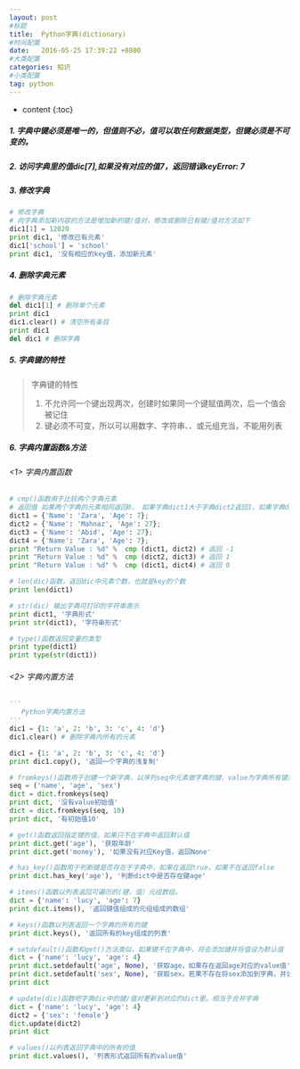 ```yaml
---
layout: post
#标题
title:  Python字典(dictionary)
#时间配置
date:   2016-05-25 17:39:22 +0800
#大类配置
categories: 知识
#小类配置
tag: python
---
```


* content
{:toc}


##### 1. 字典中键必须是唯一的，但值则不必，值可以取任何数据类型，但键必须是不可变的。

##### 2. 访问字典里的值dic[7],如果没有对应的值7，返回错误keyError: 7

##### 3. 修改字典

```py
# 修改字典
# 向字典添加新内容的方法是增加新的键/值对，修改或删除已有键/值对方法如下
dic1[1] = 12020
print dic1, '修改已有元素'
dic1['school'] = 'school'
print dic1, '没有相应的key值，添加新元素'
```

##### 4. 删除字典元素

```py
# 删除字典元素
del dic1[1] # 删除单个元素
print dic1
dic1.clear() # 清空所有条目
print dic1
del dic1 # 删除字典
```

##### 5. 字典键的特性


> 字典键的特性
> 1. 不允许同一个键出现两次，创建时如果同一个键赋值两次，后一个值会被记住
> 2. 键必须不可变，所以可以用数字、字符串、、或元组充当，不能用列表

##### 6. 字典内置函数&方法

###### <1> 字典内置函数

```py
# cmp()函数用于比较两个字典元素
# 返回值 如果两个字典的元素相同返回0， 如果字典dict1大于字典dict2返回1，如果字典dict1小于字典dict2返回-1
dict1 = {'Name': 'Zara', 'Age': 7};
dict2 = {'Name': 'Mahnaz', 'Age': 27};
dict3 = {'Name': 'Abid', 'Age': 27};
dict4 = {'Name': 'Zara', 'Age': 7};
print "Return Value : %d" %  cmp (dict1, dict2) # 返回 -1
print "Return Value : %d" %  cmp (dict2, dict3) # 返回 1
print "Return Value : %d" %  cmp (dict1, dict4) # 返回 0

# len(dic)函数，返回dic中元素个数，也就是key的个数
print len(dict1)

# str(dic) 输出字典可打印的字符串表示
print dict1, '字典形式'
print str(dict1), '字符串形式'

# type()函数返回变量的类型
print type(dict1)
print type(str(dict1))
```

###### <2> 字典内置方法

```py
'''
   Python字典内置方法
'''
dic1 = {1: 'a', 2: 'b', 3: 'c', 4: 'd'}
dic1.clear() # 删除字典内所有的元素

dic1 = {1: 'a', 2: 'b', 3: 'c', 4: 'd'}
print dic1.copy(), '返回一个字典的浅复制'

# fromkeys()函数用于创建一个新字典，以序列seq中元素做字典的键，value为字典所有键对应的初始值
seq = ('name', 'age', 'sex')
dict = dict.fromkeys(seq)
print dict, '没有value初始值'
dict = dict.fromkeys(seq, 10)
print dict, '有初始值10'

# get()函数返回指定键的值，如果只不在字典中返回默认值
print dict.get('age'), '获取年龄'
print dict.get('money'), '如果没有对应Key值，返回None'

# has_key()函数用于判断键是否存在于字典中，如果在返回true，如果不在返回false
print dict.has_key('age'), '判断dict中是否存在键age'

# items()函数以列表返回可遍历的(键，值）元组数组。
dict = {'name': 'lucy', 'age': 7}
print dict.items(), '返回键值组成的元组组成的数组'

# keys()函数以列表返回一个字典的所有的键
print dict.keys(), '返回所有的key组成的列表'

# setdefault()函数和get()方法类似，如果键不在字典中，将会添加键并将值设为默认值
dict = {'name': 'lucy', 'age': 4}
print dict.setdefault('age', None), '获取age，如果存在返回age对应的value值'
print dict.setdefault('sex', None), '获取sex，若果不存在将sex添加到字典，并设初始值为None'
print dict

# update(dic)函数吧字典dic中的键/值对更新到对应的dict里。相当于合并字典
dict = {'name': 'lucy', 'age': 4}
dict2 = {'sex': 'female'}
dict.update(dict2)
print dict

# values()以列表返回字典中的所有的值
print dict.values(), '列表形式返回所有的value值'
```
